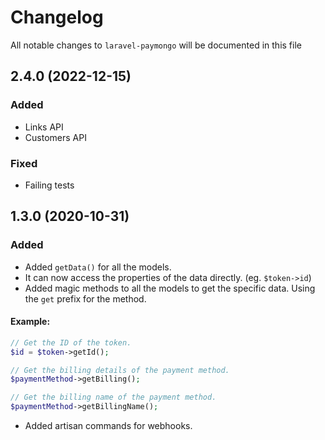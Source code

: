 # Changelog

All notable changes to `laravel-paymongo` will be documented in this file

## 2.4.0 (2022-12-15)

### Added
- Links API
- Customers API

### Fixed
- Failing tests

## 1.3.0 (2020-10-31)

### Added

-   Added `getData()` for all the models.
-   It can now access the properties of the data directly. (eg. `$token->id`)
-   Added magic methods to all the models to get the specific data. Using the `get` prefix for the method.

#### Example:

```php
// Get the ID of the token.
$id = $token->getId();

// Get the billing details of the payment method.
$paymentMethod->getBilling();

// Get the billing name of the payment method.
$paymentMethod->getBillingName();
```

-   Added artisan commands for webhooks.
